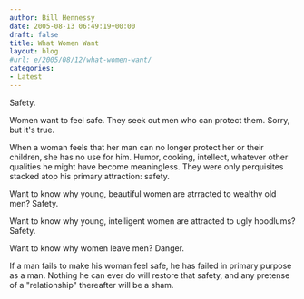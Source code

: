 ```yaml
---
author: Bill Hennessy
date: 2005-08-13 06:49:19+00:00
draft: false
title: What Women Want
layout: blog
#url: e/2005/08/12/what-women-want/
categories:
- Latest
---
```


Safety.

Women want to feel safe.  They seek out men who can protect them.  Sorry, but it's true.

When a woman feels that her man can no longer protect her or their children, she has no use for him.  Humor, cooking, intellect, whatever other qualities he might have become meaningless.  They were only perquisites stacked atop his primary attraction:  safety.

Want to know why young, beautiful women are atrracted to wealthy old men?  Safety.

Want to know why young, intelligent women are attracted to ugly hoodlums?  Safety.

Want to know why women leave men?  Danger.

If a man fails to make his woman feel safe, he has failed in primary purpose as a man.  Nothing he can ever do will restore that safety, and any pretense of a "relationship" thereafter will be a sham.


